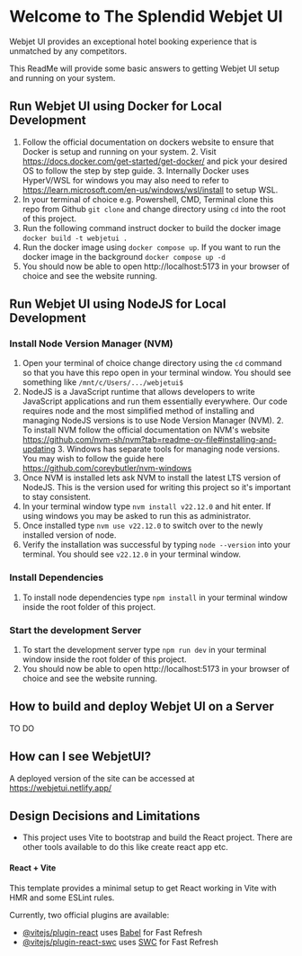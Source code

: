 # Welcome to The Splendid Webjet UI

Webjet UI provides an exceptional hotel booking experience that is unmatched by any competitors.

This ReadMe will provide some basic answers to getting Webjet UI setup and running on your system.

## Run Webjet UI using Docker for Local Development
1. Follow the official documentation on dockers website to ensure that Docker is setup and running on your system.
   2. Visit https://docs.docker.com/get-started/get-docker/ and pick your desired OS to follow the step by step guide.
   3. Internally Docker uses HyperV/WSL for windows you may also need to refer to https://learn.microsoft.com/en-us/windows/wsl/install to setup WSL.
2. In your terminal of choice e.g. Powershell, CMD, Terminal clone this repo from Github `git clone` and change directory using `cd` into the root of this project. 
3. Run the following command instruct docker to build the docker image `docker build -t webjetui .`
4. Run the docker image using `docker compose up`. If you want to run the docker image in the background `docker compose up -d`
5. You should now be able to open http://localhost:5173 in your browser of choice and see the website running.

## Run Webjet UI using NodeJS for Local Development

### Install Node Version Manager (NVM)
1. Open your terminal of choice change directory using the `cd` command so that you have this repo open in your terminal window. You should see something like `/mnt/c/Users/.../webjetui$`
2. NodeJS is a JavaScript runtime that allows developers to write JavaScript applications and run them essentially everywhere. Our code requires node and the most simplified method of installing and managing NodeJS versions is to use Node Version Manager (NVM).
    2. To install NVM follow the official documentation on NVM's website https://github.com/nvm-sh/nvm?tab=readme-ov-file#installing-and-updating
    3. Windows has separate tools for managing node versions. You may wish to follow the guide here https://github.com/coreybutler/nvm-windows
3. Once NVM is installed lets ask NVM to install the latest LTS version of NodeJS. This is the version used for writing this project so it's important to stay consistent. 
4. In your terminal window  type `nvm install v22.12.0` and hit enter. If using windows you may be asked to run this as administrator. 
5. Once installed type `nvm use v22.12.0` to switch over to the newly installed version of node. 
6. Verify the installation was successful by typing `node --version` into your terminal. You should see `v22.12.0` in your terminal window.

### Install Dependencies
1. To install node dependencies type `npm install` in your terminal window inside the root folder of this project.

### Start the development Server
1. To start the development server type `npm run dev` in your terminal window inside the root folder of this project.
2. You should now be able to open http://localhost:5173 in your browser of choice and see the website running.

## How to build and deploy Webjet UI on a Server
TO DO

## How can I see WebjetUI?
A deployed version of the site can be accessed at https://webjetui.netlify.app/

## Design Decisions and Limitations 
- This project uses Vite to bootstrap and build the React project. There are other tools available to do this like create react app etc.

#### React + Vite

This template provides a minimal setup to get React working in Vite with HMR and some ESLint rules.

Currently, two official plugins are available:

- [@vitejs/plugin-react](https://github.com/vitejs/vite-plugin-react/blob/main/packages/plugin-react/README.md) uses [Babel](https://babeljs.io/) for Fast Refresh
- [@vitejs/plugin-react-swc](https://github.com/vitejs/vite-plugin-react-swc) uses [SWC](https://swc.rs/) for Fast Refresh
